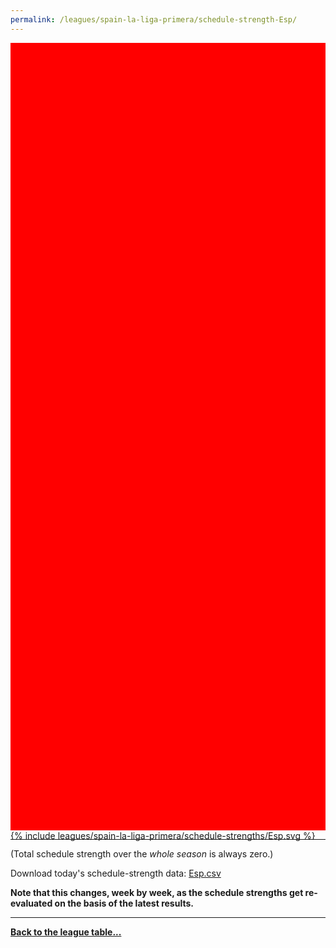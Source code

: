 ```yaml
---
permalink: /leagues/spain-la-liga-primera/schedule-strength-Esp/
---
```


<style>
.svg-wrap {
    background-color:red;
    height:0;
    padding-top:250%; /* 350px/550px */
    position: relative;
}

svg {
    background-color: white;
    height: 100%;
    display:block;
    width: 100%;
    position: absolute;
    top:0;
    left:0;
}
</style>


<div class="svg-wrap">
{% include leagues/spain-la-liga-primera/schedule-strengths/Esp.svg %}
</div>

-----

(Total schedule strength over the *whole season* is always zero.)


Download today's schedule-strength data: [Esp.csv](/assets/leagues/spain-la-liga-primera/2019/schedule-strengths/Esp.csv)

**Note that this changes, week by week, as the schedule strengths get re-evaluated on the
basis of the latest results.**

-----

[**Back to the league table...**](/leagues/spain-la-liga-primera)



